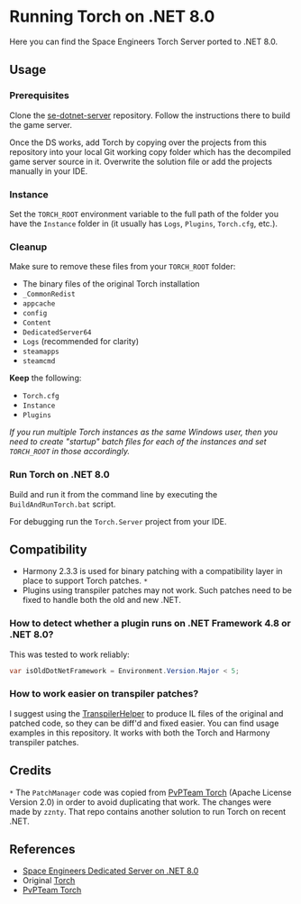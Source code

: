 # Running Torch on .NET 8.0

Here you can find the Space Engineers Torch Server ported to .NET 8.0.

## Usage

### Prerequisites

Clone the [se-dotnet-server](https://github.com/viktor-ferenczi/se-dotnet-server) repository. 
Follow the instructions there to build the game server.

Once the DS works, add Torch by copying over the projects from this repository into
your local Git working copy folder which has the decompiled game server source in it. 
Overwrite the solution file or add the projects manually in your IDE.

### Instance

Set the `TORCH_ROOT` environment variable to the full path of the folder you have
the `Instance` folder in (it usually has `Logs`, `Plugins`, `Torch.cfg`, etc.).

### Cleanup

Make sure to remove these files from your `TORCH_ROOT` folder:
- The binary files of the original Torch installation
- `_CommonRedist`
- `appcache`
- `config`
- `Content`
- `DedicatedServer64`
- `Logs` (recommended for clarity)
- `steamapps`
- `steamcmd`

**Keep** the following:
- `Torch.cfg`
- `Instance`
- `Plugins`

_If you run multiple Torch instances as the same Windows user, then you need to
create "startup" batch files for each of the instances and set `TORCH_ROOT` in
those accordingly._

### Run Torch on .NET 8.0

Build and run it from the command line by executing the
`BuildAndRunTorch.bat` script.

For debugging run the `Torch.Server` project from your IDE.

## Compatibility

- Harmony 2.3.3 is used for binary patching with a compatibility layer in place to support Torch patches. `*`
- Plugins using transpiler patches may not work. Such patches need to be fixed to handle both the old and new .NET.

### How to detect whether a plugin runs on .NET Framework 4.8 or .NET 8.0?

This was tested to work reliably:
```cs
var isOldDotNetFramework = Environment.Version.Major < 5;
```

### How to work easier on transpiler patches?

I suggest using the [TranspilerHelper](https://github.com/viktor-ferenczi/se-dotnet-torch/blob/main/Torch/Utils/TranspilerHelpers.cs) to produce IL files of the original and patched code, so they can be diff'd and fixed easier. You can find usage examples in this repository. It works with both the Torch and Harmony transpiler patches.

## Credits

`*` The `PatchManager` code was copied from [PvPTeam Torch](https://github.com/PveTeam/Torch) (Apache License Version 2.0) in order to avoid duplicating that work. The changes were made by `zznty`. That repo contains another solution to run Torch on recent .NET.

## References

- [Space Engineers Dedicated Server on .NET 8.0](https://github.com/viktor-ferenczi/se-dotnet-server)
- Original [Torch](https://github.com/TorchAPI/Torch)
- [PvPTeam Torch](https://github.com/PveTeam/Torch)
